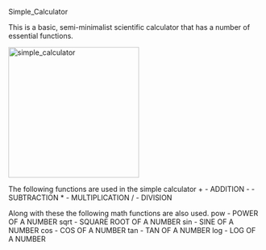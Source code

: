 Simple_Calculator

  This is a basic, semi-minimalist scientific calculator that has a number of essential functions.
  
  
  
  <img width="259" alt="simple_calculator" src="https://user-images.githubusercontent.com/40309757/84147038-59f23900-aa7a-11ea-8745-8e537b566e74.PNG">
  
  
  

  The following functions are used in the simple calculator
      +        -     ADDITION
      -        -     SUBTRACTION
      *        -     MULTIPLICATION
      /        -     DIVISION
      
   Along with these the following math functions are also used.
      pow      -     POWER OF A NUMBER
      sqrt     -     SQUARE ROOT OF A NUMBER
      sin      -     SINE OF A NUMBER
      cos      -     COS OF A NUMBER
      tan      -     TAN OF A NUMBER
      log      -     LOG OF A NUMBER
